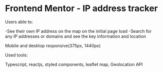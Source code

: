 # Frontend Mentor - IP address tracker

Users able to:

-See their own IP address on the map on the initial page load
-Search for any IP addresses or domains and see the key information and location

Mobile and desktop responsive(375px, 1440px)

Used tools:

Typescript, reactjs, styled components, leaflet map, Geolocation API